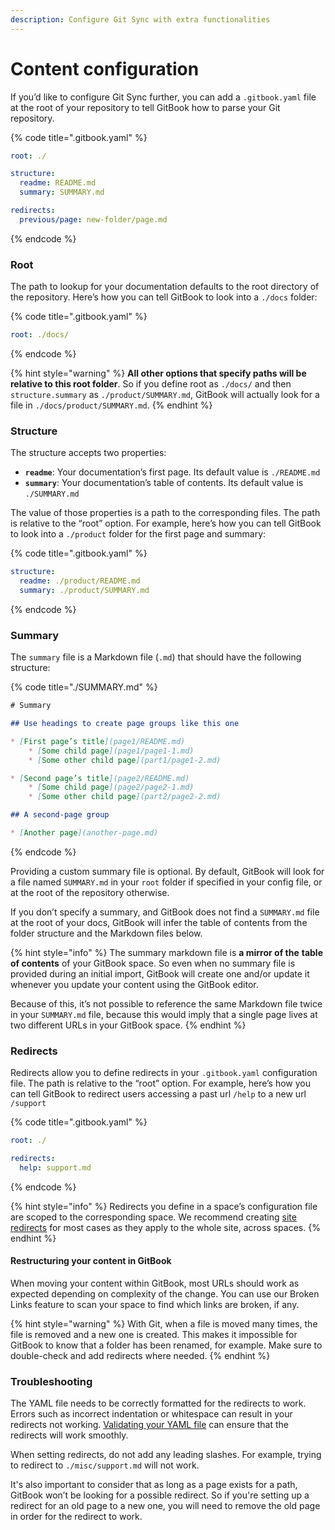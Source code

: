 ```yaml
---
description: Configure Git Sync with extra functionalities
---
```


# Content configuration

If you’d like to configure Git Sync further, you can add a `.gitbook.yaml` file at the root of your repository to tell GitBook how to parse your Git repository.

{% code title=".gitbook.yaml" %}
```yaml
root: ./

​structure:
  readme: README.md
  summary: SUMMARY.md​

redirects:
  previous/page: new-folder/page.md
```
{% endcode %}

### Root

The path to lookup for your documentation defaults to the root directory of the repository. Here’s how you can tell GitBook to look into a `./docs` folder:

{% code title=".gitbook.yaml" %}
```yaml
root: ./docs/
```
{% endcode %}

{% hint style="warning" %}
**All other options that specify paths will be relative to this root folder**. So if you define root as `./docs/` and then `structure.summary` as `./product/SUMMARY.md`, GitBook will actually look for a file in `./docs/product/SUMMARY.md`.‌
{% endhint %}

### ​Structure‌ <a href="#structure" id="structure"></a>

The structure accepts two properties:‌

* **`readme`**: Your documentation’s first page. Its default value is `./README.md`
* **`summary`**: Your documentation’s table of contents. Its default value is `./SUMMARY.md`

The value of those properties is a path to the corresponding files. The path is relative to the “root” option. For example, here’s how you can tell GitBook to look into a `./product` folder for the first page and summary:

{% code title=".gitbook.yaml" %}
```yaml
structure:
  readme: ./product/README.md
  summary: ./product/SUMMARY.md
```
{% endcode %}

### ​Summary‌ <a href="#summary" id="summary"></a>

The `summary` file is a Markdown file (`.md`) that should have the following structure:

{% code title="./SUMMARY.md" %}
```markdown
‌# Summary​

## Use headings to create page groups like this one​

* [First page’s title](page1/README.md)
    * [Some child page](page1/page1-1.md)
    * [Some other child page](part1/page1-2.md)

* [Second page’s title](page2/README.md)
    * [Some child page](page2/page2-1.md)
    * [Some other child page](part2/page2-2.md)

## A second-page group​

* [Another page](another-page.md)
```
{% endcode %}

Providing a custom summary file is optional. By default, GitBook will look for a file named `SUMMARY.md` in your `root` folder if specified in your config file, or at the root of the repository otherwise.

If you don’t specify a summary, and GitBook does not find a `SUMMARY.md` file at the root of your docs, GitBook will infer the table of contents from the folder structure and the Markdown files below.‌

{% hint style="info" %}
The summary markdown file is **a mirror of the** **table of contents** of your GitBook space. So even when no summary file is provided during an initial import, GitBook will create one and/or update it whenever you update your content using the GitBook editor.

Because of this, it’s not possible to reference the same Markdown file twice in your `SUMMARY.md` file, because this would imply that a single page lives at two different URLs in your GitBook space.
{% endhint %}

### ​Redirects <a href="#redirects" id="redirects"></a>

Redirects allow you to define redirects in your `.gitbook.yaml` configuration file. The path is relative to the “root” option. For example, here’s how you can tell GitBook to redirect users accessing a past url `/help` to a new url `/support`

{% code title=".gitbook.yaml" %}
```yaml
root: ./

redirects:
  help: support.md
```
{% endcode %}

{% hint style="info" %}
Redirects you define in a space’s configuration file are scoped to the corresponding space. We recommend creating [site redirects](../../publishing-documentation/site-redirects.md) for most cases as they apply to the whole site, across spaces.
{% endhint %}

#### Restructuring your content in GitBook

When moving your content within GitBook, most URLs should work as expected depending on complexity of the change. You can use our Broken Links feature to scan your space to find which links are broken, if any.

{% hint style="warning" %}
With Git, when a file is moved many times, the file is removed and a new one is created. This makes it impossible for GitBook to know that a folder has been renamed, for example. Make sure to double-check and add redirects where needed.
{% endhint %}

### Troubleshooting

The YAML file needs to be correctly formatted for the redirects to work. Errors such as incorrect indentation or whitespace can result in your redirects not working. [Validating your YAML file](https://www.yamllint.com/) can ensure that the redirects will work smoothly.

When setting redirects, do not add any leading slashes. For example, trying to redirect to `./misc/support.md` will not work.

It's also important to consider that as long as a page exists for a path, GitBook won’t be looking for a possible redirect. So if you're setting up a redirect for an old page to a new one, you will need to remove the old page in order for the redirect to work.
